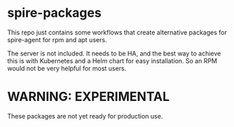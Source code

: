 # spire-packages

This repo just contains some workflows that create alternative packages for spire-agent for rpm and apt users. 

The server is not included. It needs to be HA, and the best way to achieve this is with Kubernetes and a Helm chart for easy installation. So an RPM would not be very helpful for most users. 

# WARNING: EXPERIMENTAL
These packages are not yet ready for production use. 